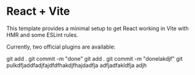 # React + Vite

This template provides a minimal setup to get React working in Vite with HMR and some ESLint rules.

Currently, two official plugins are available:

git add .
git commit -m "done"
git add .
git commit -m "donelakdjf"
git pulkdfjaddfadjfajdfdfhakdjfhajdadfja
adfjadfakldfja
adjh